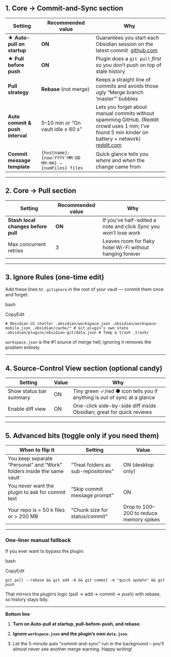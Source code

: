 ## 1. Core → Commit-and-Sync section

|Setting|Recommended value|Why|
|---|---|---|
|**★ Auto-pull on startup**|**ON**|Guarantees you start each Obsidian session on the latest commit [github.com](https://github.com/Vinzent03/obsidian-git)|
|**★ Pull before push**|**ON**|Plugin does a `git pull` _first_ so you don’t push on top of stale history|
|**Pull strategy**|**Rebase** (not merge)|Keeps a straight line of commits and avoids those ugly “Merge branch ‘master’” bubbles|
|**Auto commit & push interval**|5–10 min _or_ “On vault idle ≥ 60 s”|Lets you forget about manual commits without spamming GitHub. (Reddit crowd uses 1 min; I’ve found 5 min kinder on battery + network) [reddit.com](https://www.reddit.com/r/ObsidianMD/comments/18dt1ok/obsidian_git_tips_on_how_to_use_it_for_reliable/?utm_source=chatgpt.com)|
|**Commit message template**|`{hostname}: {now:YYYY-MM-DD HH:mm} – {numFiles} files`|Quick glance tells you _where_ and _when_ the change came from|

---

## 2. Core → Pull section

|Setting|Recommended value|Why|
|---|---|---|
|**Stash local changes before pull**|**ON**|If you’ve half-edited a note and click _Sync_ you won’t lose work|
|Max concurrent retries|3|Leaves room for flaky hotel Wi-Fi without hanging forever|

---

## 3. Ignore Rules (one-time edit)

Add these lines to `.gitignore` in the root of your vault — commit them once and forget:

bash

CopyEdit

`# Obsidian UI chatter .obsidian/workspace.json .obsidian/workspace-mobile.json .obsidian/cache/* # Git plugin’s own state .obsidian/plugins/obsidian-git/data.json # Temp & trash .trash/`

`workspace.json` is the #1 source of merge hell; ignoring it removes the problem entirely.

---

## 4. Source-Control View section (optional candy)

|Setting|Value|Why|
|---|---|---|
|Show status bar summary|ON|Tiny green ✓/red ● icon tells you if anything is out of sync at a glance|
|Enable diff view|ON|One-click side-by-side diff inside Obsidian; great for quick reviews|

---

## 5. Advanced bits (toggle only if you need them)

|When to flip it|Setting|Value|
|---|---|---|
|You keep separate “Personal” and “Work” folders inside the same vault|“Treat folders as sub-repositories”|ON (desktop only)|
|You _never_ want the plugin to ask for commit text|“Skip commit message prompt”|ON|
|Your repo is > 50 k files or > 200 MB|“Chunk size for status/commit”|Drop to 100–200 to reduce memory spikes|

---

### One-liner manual fallback

If you ever want to bypass the plugin:

bash

CopyEdit

`git pull --rebase && git add -A && git commit -m "quick update" && git push`

That mirrors the plugin’s logic (pull → add → commit → push) with rebase, so history stays tidy.

---

**Bottom line**

1. **Turn on Auto-pull at startup, pull-before-push, and rebase.**
    
2. **Ignore `workspace.json` and the plugin’s own `data.json`.**
    
3. Let the 5-minute auto “commit-and-sync” run in the background – you’ll almost never see another merge warning. Happy writing!